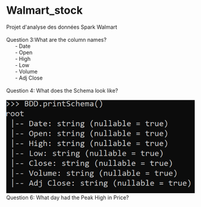 # Walmart_stock
Projet d'analyse des données Spark Walmart <br/>
<br/>
Question 3:What are the column names?<br/>
&nbsp;&nbsp;&nbsp;&nbsp;&nbsp;&nbsp;- Date<br/>
&nbsp;&nbsp;&nbsp;&nbsp;&nbsp;&nbsp;- Open<br/>
&nbsp;&nbsp;&nbsp;&nbsp;&nbsp;&nbsp;- High<br/>
&nbsp;&nbsp;&nbsp;&nbsp;&nbsp;&nbsp;- Low<br/>
&nbsp;&nbsp;&nbsp;&nbsp;&nbsp;&nbsp;- Volume<br/>
&nbsp;&nbsp;&nbsp;&nbsp;&nbsp;&nbsp;- Adj Close<br/>
<br/>
Question 4: What does the Schema look like? <br/>
<br/>
![alt text](https://github.com/ba-marwa/Walmart_stock/blob/main/ScreenShots/Shema.png)
<br/>
Question 6: What day had the Peak High in Price?
